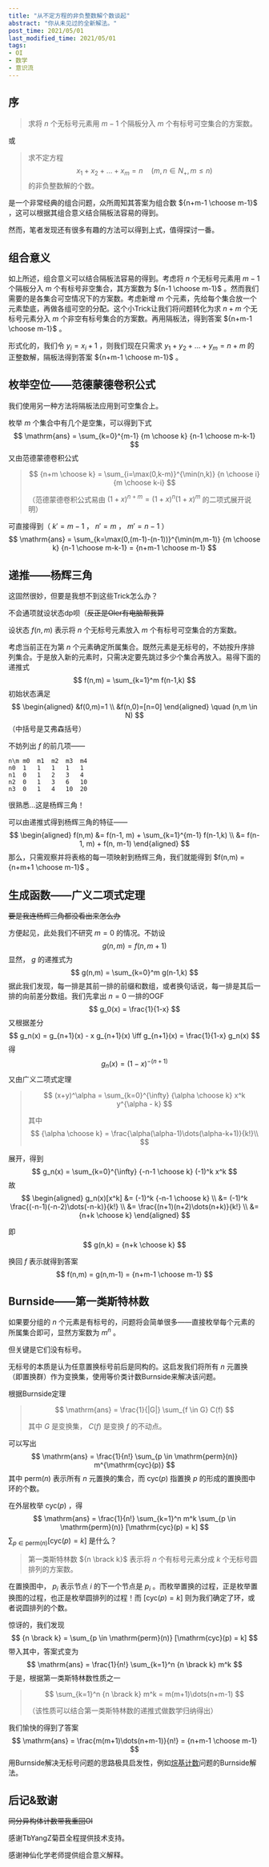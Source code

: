 ```yaml
---
title: "从不定方程的非负整数解个数谈起"
abstract: "你从未见过的全新解法。"
post_time: 2021/05/01
last_modified_time: 2021/05/01
tags:
- OI
- 数学
- 意识流
---
```

## 序

>求将 $n$ 个无标号元素用 $m-1$ 个隔板分入 $m$ 个有标号可空集合的方案数。

或

>求不定方程
>$$
>x_1 + x_2 + \dots + x_m = n \quad (m,n \in N_+, m \le n)
>$$
>的非负整数解的个数。

是一个非常经典的组合问题，众所周知其答案为组合数 ${n+m-1 \choose m-1}$ ，这可以根据其组合意义结合隔板法容易的得到。

然而，笔者发现还有很多有趣的方法可以得到上式，值得探讨一番。

## 组合意义

如上所述，组合意义可以结合隔板法容易的得到。考虑将 $n$ 个无标号元素用 $m-1$ 个隔板分入 $m$ 个有标号非空集合，其方案数为 ${n-1 \choose m-1}$ 。然而我们需要的是各集合可空情况下的方案数。考虑新增 $m$ 个元素，先给每个集合放一个元素垫底，再做各组可空的分配。这个小Trick让我们将问题转化为求 $n+m$ 个无标号元素分入 $m$ 个非空有标号集合的方案数。再用隔板法，得到答案 ${n+m-1 \choose m-1}$ 。

形式化的，我们令 $y_i = x_i + 1$ ，则我们现在只需求 $y_1 + y_2 + \dots + y_m = n + m$ 的正整数解，隔板法得到答案 ${n+m-1 \choose m-1}$ 。

## 枚举空位——范德蒙德卷积公式

我们使用另一种方法将隔板法应用到可空集合上。

枚举 $m$ 个集合中有几个是空集，可以得到下式
$$
\mathrm{ans} = \sum_{k=0}^{m-1} {m \choose k} {n-1 \choose m-k-1}
$$
又由范德蒙德卷积公式

>$$
>{n+m \choose k} = \sum_{i=\max(0,k-m)}^{\min(n,k)} {n \choose i} {m \choose k-i}
>$$
>
>（范德蒙德卷积公式易由 $(1+x)^{n+m} = (1+x)^n (1+ x)^m$ 的二项式展开说明）

可直接得到（ $k' = m-1$ ， $n' = m$ ， $m' = n-1$ ）
$$
\mathrm{ans} = \sum_{k=\max(0,(m-1)-(n-1))}^{\min(m,m-1)} {m \choose k} {n-1 \choose m-k-1} = {n+m-1 \choose m-1}
$$

## 递推——杨辉三角

这固然很妙，但要是我想不到这些Trick怎么办？

不会通项就设状态dp呗（~~反正是OIer有电脑帮我算~~

设状态 $f(n,m)$ 表示将 $n$ 个无标号元素放入 $m$ 个有标号可空集合的方案数。

考虑当前正在为第 $n$ 个元素确定所属集合。既然元素是无标号的，不妨按升序排列集合。于是放入新的元素时，只需决定要先跳过多少个集合再放入。易得下面的递推式
$$
f(n,m) = \sum_{k=1}^m f(n-1,k)
$$
初始状态满足
$$
\begin{aligned}
&f(0,m)=1 \\
&f(n,0)=[n=0]
\end{aligned}
\quad (n,m \in N)
$$
（中括号是艾弗森括号）

不妨列出 $f$ 的前几项——

```
n\m	m0	m1	m2	m3	m4
n0	1	1	1	1	1
n1	0	1	2	3	4
n2	0	1	3	6	10
n3	0	1	4	10	20
```

很熟悉...这是杨辉三角！

可以由递推式得到杨辉三角的特征——
$$
\begin{aligned}
f(n,m) &= f(n-1, m) + \sum_{k=1}^{m-1} f(n-1,k) \\
&= f(n-1, m) + f(n, m-1)
\end{aligned}
$$
那么，只需观察并将表格的每一项映射到杨辉三角，我们就能得到 $f(n,m) = {n+m+1 \choose m-1}$ 。

## 生成函数——广义二项式定理

~~要是我连杨辉三角都没看出来怎么办~~

方便起见，此处我们不研究 $m=0$ 的情况。不妨设
$$
g(n,m) = f(n,m+1)
$$
显然， $g$ 的递推式为
$$
g(n,m) = \sum_{k=0}^m g(n-1,k)
$$
据此我们发现，每一排是其前一排的前缀和数组，或者换句话说，每一排是其后一排的向前差分数组。我们先拿出 $n=0$ 一排的OGF
$$
g_0(x) = \frac{1}{1-x}
$$
又根据差分
$$
g_n(x) = g_{n+1}(x) - x g_{n+1}(x) \iff g_{n+1}(x) = \frac{1}{1-x} g_n(x)
$$
得
$$
g_n(x) = (1-x)^{-(n+1)}
$$
又由广义二项式定理

>$$
>(x+y)^\alpha = \sum_{k=0}^{\infty} {\alpha \choose k} x^k y^{\alpha - k}
>$$
>
>其中
>$$
>{\alpha \choose k} = \frac{\alpha(\alpha-1)\dots(\alpha-k+1)}{k!}\\
>$$

展开，得到
$$
g_n(x) = \sum_{k=0}^{\infty} {-n-1 \choose k} (-1)^k x^k
$$
故
$$
\begin{aligned}
g_n(x)[x^k] &= (-1)^k {-n-1 \choose k} \\
&= (-1)^k \frac{(-n-1)(-n-2)\dots(-n-k)}{k!} \\
&= \frac{(n+1)(n+2)\dots(n+k)}{k!} \\
&= {n+k \choose k}
\end{aligned}
$$

即
$$
g(n,k) = {n+k \choose k}
$$

换回 $f$ 表示就得到答案
$$
f(n,m) = g(n,m-1) = {n+m-1 \choose m-1}
$$

## Burnside——第一类斯特林数

如果要分组的 $n$ 个元素是有标号的，问题将会简单很多——直接枚举每个元素的所属集合即可，显然方案数为 $m^n$ 。

但关键是它们没有标号。

无标号的本质是认为任意置换标号前后是同构的。这启发我们将所有 $n$ 元置换（即置换群）作为变换集，使用等价类计数Burnside来解决该问题。

根据Burnside定理

>$$
>\mathrm{ans} = \frac{1}{|G|} \sum_{f \in G} C(f)
>$$
>
>其中 $G$ 是变换集， $C(f)$ 是变换 $f$ 的不动点。

可以写出
$$
\mathrm{ans} = \frac{1}{n!} \sum_{p \in \mathrm{perm}(n)} m^{\mathrm{cyc}(p)}
$$
其中 $\mathrm{perm}(n)$ 表示所有 $n$ 元置换的集合，而 $\mathrm{cyc}(p)$ 指置换 $p$ 的形成的置换图中环的个数。

在外层枚举 $\mathrm{cyc}(p)$ ，得
$$
\mathrm{ans} = \frac{1}{n!} \sum_{k=1}^n m^k \sum_{p \in \mathrm{perm}(n)} [\mathrm{cyc}(p) = k]
$$
$\sum_{p \in \mathrm{perm}(n)} [\mathrm{cyc}(p) = k]$ 是什么？

>第一类斯特林数 ${n \brack k}$ 表示将 $n$ 个有标号元素分成 $k$ 个无标号圆排列的方案数。

在置换图中， $p_i$ 表示节点 $i$ 的下一个节点是 $p_i$ 。而枚举置换的过程，正是枚举置换图的过程，也正是枚举圆排列的过程！而 $[\mathrm{cyc}(p) = k]$ 则为我们确定了环，或者说圆排列的个数。

惊讶的，我们发现
$$
{n \brack k} = \sum_{p \in \mathrm{perm}(n)} [\mathrm{cyc}(p) = k]
$$
带入其中，答案式变为
$$
\mathrm{ans} = \frac{1}{n!} \sum_{k=1}^n {n \brack k} m^k
$$
于是，根据第一类斯特林数性质之一

>$$
>\sum_{k=1}^n {n \brack k} m^k  = m(m+1)\dots(n+m-1)
>$$
>
>（该性质可以结合第一类斯特林数的递推式做数学归纳得出）

我们愉快的得到了答案
$$
\mathrm{ans} = \frac{m(m+1)\dots(n+m-1)}{n!} = {n+m-1 \choose m-1}
$$
用Burnside解决无标号问题的思路极具启发性，例如[烷基计数](https://loj.ac/p/6538)问题的Burnside解法。

## 后记&致谢

~~同分异构体计数带我重回OI~~

感谢TbYangZ菊苣全程提供技术支持。

感谢神仙化学老师提供组合意义解释。
